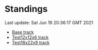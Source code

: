 # Standings

Last update: Sat Jun 19 20:36:17 GMT 2021

* [Base track](comps/Base/2021-06-19/standings.md)
* [Test12x12x6 track](comps/Test12x12x6/2021-06-19/standings.md)
* [Test18x22x9 track](comps/Test18x22x9/2021-06-19/standings.md)
